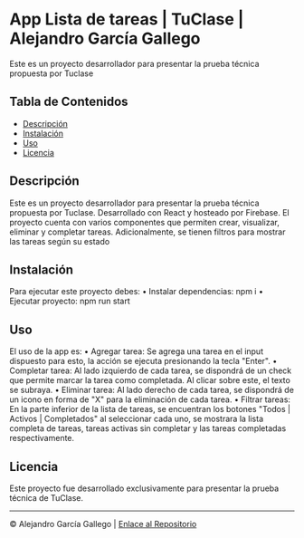 # App Lista de tareas | TuClase | Alejandro García Gallego

Este es un proyecto desarrollador para presentar la prueba técnica propuesta por Tuclase

## Tabla de Contenidos

- [Descripción](#descripción)
- [Instalación](#instalación)
- [Uso](#uso)
- [Licencia](#licencia)

## Descripción

Este es un proyecto desarrollador para presentar la prueba técnica propuesta por Tuclase. Desarrollado con React y hosteado por Firebase. 
El proyecto cuenta con varios componentes que permiten crear, visualizar, eliminar y completar tareas. Adicionalmente, se tienen filtros para mostrar las tareas
según su estado

## Instalación

Para ejecutar este proyecto debes:
    • Instalar dependencias: npm i
    • Ejecutar proyecto: npm run start

## Uso

El uso de la app es:
    • Agregar tarea: Se agrega una tarea en el input dispuesto para esto, la acción se ejecuta presionando la tecla "Enter".
    • Completar tarea: Al lado izquierdo de cada tarea, se dispondrá de un check que permite marcar la tarea como completada. Al clicar sobre este, el texto se subraya.
    • Eliminar tarea: Al lado derecho de cada tarea, se dispondrá de un icono en forma de "X" para la eliminación de cada tarea.
    • Filtrar tareas: En la parte inferior de la lista de tareas, se encuentran los botones "Todos | Activos | Completados" al seleccionar cada uno, se mostrara la lista completa de tareas, tareas activas sin completar y las tareas completadas respectivamente.

## Licencia

Este proyecto fue desarrollado exclusivamente para presentar la prueba técnica de TuClase.

---

© Alejandro García Gallego | [Enlace al Repositorio](https://github.com/martesdieciocho/Todo_List_React_TuClase/tree/main)
